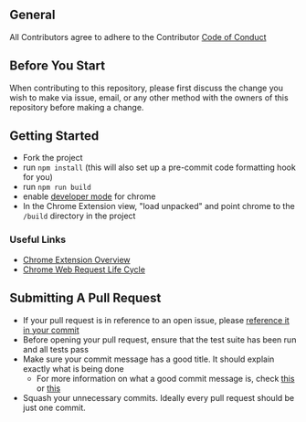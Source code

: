 ## General

All Contributors agree to adhere to the Contributor [Code of Conduct](https://www.contributor-covenant.org/version/1/4/code-of-conduct.html)

## Before You Start

When contributing to this repository, please first discuss the change you wish to make via issue,
email, or any other method with the owners of this repository before making a change.

## Getting Started

- Fork the project
- run `npm install` (this will also set up a pre-commit code formatting hook for you)
- run `npm run build`
- enable [developer mode](https://developer.chrome.com/extensions/faq#faq-dev-01) for chrome
- In the Chrome Extension view, "load unpacked" and point chrome to the `/build` directory in the project

### Useful Links

- [Chrome Extension Overview](https://developer.chrome.com/extensions/overview)
- [Chrome Web Request Life Cycle](https://developer.chrome.com/extensions/webRequest#life_cycle)

## Submitting A Pull Request

- If your pull request is in reference to an open issue, please [reference it in your commit](https://help.github.com/en/articles/autolinked-references-and-urls)
- Before opening your pull request, ensure that the test suite has been run and all tests pass
- Make sure your commit message has a good title. It should explain exactly what is being done
  - For more information on what a good commit message is, check [this](https://code.likeagirl.io/useful-tips-for-writing-better-git-commit-messages-808770609503) or [this](https://writingfordevelopers.substack.com/p/how-to-write-commit-messages)
- Squash your unnecessary commits. Ideally every pull request should be just one commit.
